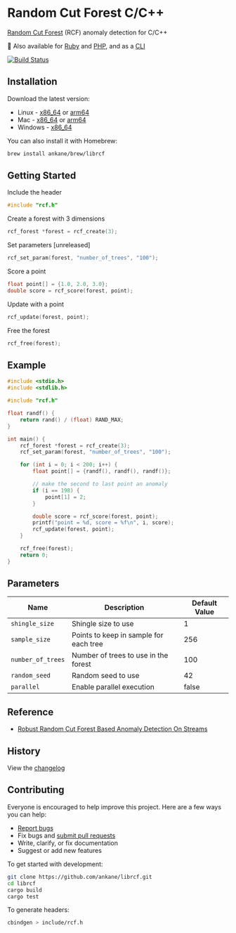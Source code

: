 # Random Cut Forest C/C++

[Random Cut Forest](https://github.com/aws/random-cut-forest-by-aws) (RCF) anomaly detection for C/C++

:evergreen_tree: Also available for [Ruby](https://github.com/ankane/random-cut-forest-ruby) and [PHP](https://github.com/ankane/random-cut-forest-php), and as a [CLI](https://github.com/ankane/rcf-cli)

[![Build Status](https://github.com/ankane/librcf/workflows/build/badge.svg?branch=master)](https://github.com/ankane/librcf/actions)

## Installation

Download the latest version:

- Linux - [x86_64](https://github.com/ankane/librcf/releases/download/v0.1.0/librcf-0.1.0-x86_64-unknown-linux-gnu.tar.gz) or [arm64](https://github.com/ankane/librcf/releases/download/v0.1.0/librcf-0.1.0-aarch64-unknown-linux-gnu.tar.gz)
- Mac - [x86_64](https://github.com/ankane/librcf/releases/download/v0.1.0/librcf-0.1.0-x86_64-apple-darwin.tar.gz) or [arm64](https://github.com/ankane/librcf/releases/download/v0.1.0/librcf-0.1.0-aarch64-apple-darwin.tar.gz)
- Windows - [x86_64](https://github.com/ankane/librcf/releases/download/v0.1.0/librcf-0.1.0-x86_64-pc-windows-msvc.zip)

You can also install it with Homebrew:

```sh
brew install ankane/brew/librcf
```

## Getting Started

Include the header

```c
#include "rcf.h"
```

Create a forest with 3 dimensions

```c
rcf_forest *forest = rcf_create(3);
```

Set parameters [unreleased]

```c
rcf_set_param(forest, "number_of_trees", "100");
```

Score a point

```c
float point[] = {1.0, 2.0, 3.0};
double score = rcf_score(forest, point);
```

Update with a point

```c
rcf_update(forest, point);
```

Free the forest

```c
rcf_free(forest);
```

## Example

```c
#include <stdio.h>
#include <stdlib.h>

#include "rcf.h"

float randf() {
    return rand() / (float) RAND_MAX;
}

int main() {
    rcf_forest *forest = rcf_create(3);
    rcf_set_param(forest, "number_of_trees", "100");

    for (int i = 0; i < 200; i++) {
        float point[] = {randf(), randf(), randf()};

        // make the second to last point an anomaly
        if (i == 198) {
            point[1] = 2;
        }

        double score = rcf_score(forest, point);
        printf("point = %d, score = %f\n", i, score);
        rcf_update(forest, point);
    }

    rcf_free(forest);
    return 0;
}
```

## Parameters

Name | Description | Default Value
--- | --- | ---
`shingle_size` | Shingle size to use | 1
`sample_size` | Points to keep in sample for each tree | 256
`number_of_trees` | Number of trees to use in the forest | 100
`random_seed` | Random seed to use | 42
`parallel` | Enable parallel execution | false

## Reference

- [Robust Random Cut Forest Based Anomaly Detection On Streams](https://proceedings.mlr.press/v48/guha16.pdf)

## History

View the [changelog](CHANGELOG.md)

## Contributing

Everyone is encouraged to help improve this project. Here are a few ways you can help:

- [Report bugs](https://github.com/ankane/librcf/issues)
- Fix bugs and [submit pull requests](https://github.com/ankane/librcf/pulls)
- Write, clarify, or fix documentation
- Suggest or add new features

To get started with development:

```sh
git clone https://github.com/ankane/librcf.git
cd librcf
cargo build
cargo test
```

To generate headers:

```sh
cbindgen > include/rcf.h
```
